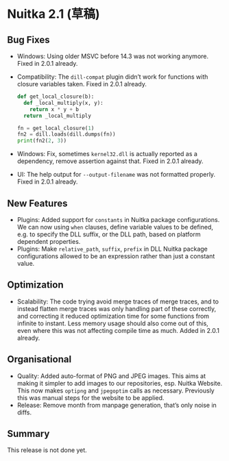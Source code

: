 # Nuitka 2.1 (草稿)

## Bug Fixes

* Windows: Using older MSVC before 14.3 was not working anymore. Fixed in 2.0.1 already.
* Compatibility: The `dill-compat` plugin didn’t work for functions with closure variables taken. Fixed in 2.0.1 already.

  ```python title="dll_loader.py"
  def get_local_closure(b):
    def _local_multiply(x, y):
      return x * y + b
    return _local_multiply

  fn = get_local_closure(1)
  fn2 = dill.loads(dill.dumps(fn))
  print(fn2(2, 3))
  ```

* Windows: Fix, sometimes `kernel32.dll` is actually reported as a dependency, remove assertion against that. Fixed in 2.0.1 already.
* UI: The help output for `--output-filename` was not formatted properly. Fixed in 2.0.1 already.

## New Features

* Plugins: Added support for `constants` in Nuitka package configurations. We can now using `when` clauses, define variable values to be defined, e.g. to specify the DLL suffix, or the DLL path, based on platform dependent properties.
* Plugins: Make `relative_path`, `suffix`, `prefix` in DLL Nuitka package configurations allowed to be an expression rather than just a constant value.

## Optimization

* Scalability: The code trying avoid merge traces of merge traces, and to instead flatten merge traces was only handling part of these correctly, and correcting it reduced optimization time for some functions from infinite to instant. Less memory usage should also come out of this, even where this was not affecting compile time as much. Added in 2.0.1 already.

## Organisational

* Quality: Added auto-format of PNG and JPEG images. This aims at making it simpler to add images to our repositories, esp. Nuitka Website. This now makes `optipng` and `jpegoptim` calls as necessary. Previously this was manual steps for the website to be applied.
* Release: Remove month from manpage generation, that’s only noise in diffs.

## Summary

This release is not done yet.
